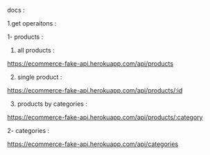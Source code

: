 docs :

1.get operaitons :

1- products :

1) all products :

https://ecommerce-fake-api.herokuapp.com/api/products

2) single product :

https://ecommerce-fake-api.herokuapp.com/api/products/:id

3) products by categories :

https://ecommerce-fake-api.herokuapp.com/api/products/:category

2- categories :

https://ecommerce-fake-api.herokuapp.com/api/categories

